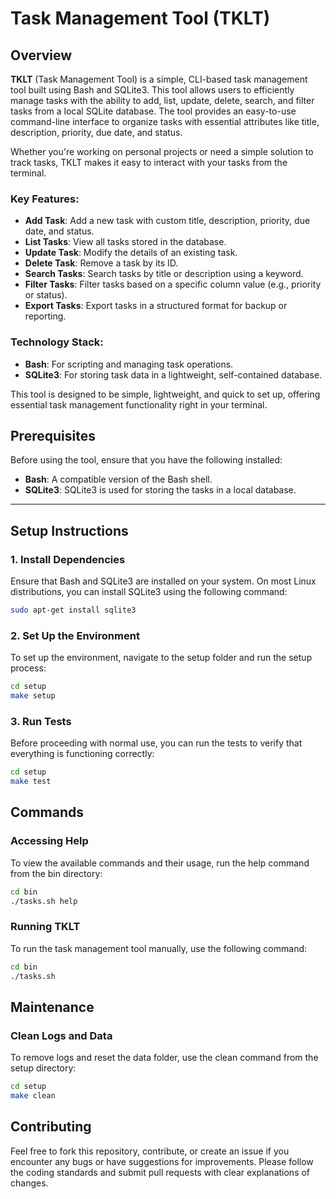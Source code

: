 # Task Management Tool (TKLT)

## Overview
**TKLT** (Task Management Tool) is a simple, CLI-based task management tool built using Bash and SQLite3. This tool allows users to efficiently manage tasks with the ability to add, list, update, delete, search, and filter tasks from a local SQLite database. The tool provides an easy-to-use command-line interface to organize tasks with essential attributes like title, description, priority, due date, and status.

Whether you're working on personal projects or need a simple solution to track tasks, TKLT makes it easy to interact with your tasks from the terminal.

### Key Features:
- **Add Task**: Add a new task with custom title, description, priority, due date, and status.
- **List Tasks**: View all tasks stored in the database.
- **Update Task**: Modify the details of an existing task.
- **Delete Task**: Remove a task by its ID.
- **Search Tasks**: Search tasks by title or description using a keyword.
- **Filter Tasks**: Filter tasks based on a specific column value (e.g., priority or status).
- **Export Tasks**: Export tasks in a structured format for backup or reporting.

### Technology Stack:
- **Bash**: For scripting and managing task operations.
- **SQLite3**: For storing task data in a lightweight, self-contained database.

This tool is designed to be simple, lightweight, and quick to set up, offering essential task management functionality right in your terminal.

## Prerequisites
Before using the tool, ensure that you have the following installed:
- **Bash**: A compatible version of the Bash shell.
- **SQLite3**: SQLite3 is used for storing the tasks in a local database.

---

## Setup Instructions

### 1. Install Dependencies
Ensure that Bash and SQLite3 are installed on your system. On most Linux distributions, you can install SQLite3 using the following command:
```bash
sudo apt-get install sqlite3
```

### 2. Set Up the Environment
To set up the environment, navigate to the setup folder and run the setup process:
```bash
cd setup
make setup
```

### 3. Run Tests
Before proceeding with normal use, you can run the tests to verify that everything is functioning correctly:
```bash
cd setup
make test
```

## Commands

### Accessing Help
To view the available commands and their usage, run the help command from the bin directory:
```bash
cd bin
./tasks.sh help
```

### Running TKLT
To run the task management tool manually, use the following command:
```bash
cd bin
./tasks.sh
```

## Maintenance

### Clean Logs and Data
To remove logs and reset the data folder, use the clean command from the setup directory:
```bash
cd setup
make clean
```

## Contributing
Feel free to fork this repository, contribute, or create an issue if you encounter any bugs or have suggestions for improvements. Please follow the coding standards and submit pull requests with clear explanations of changes.
